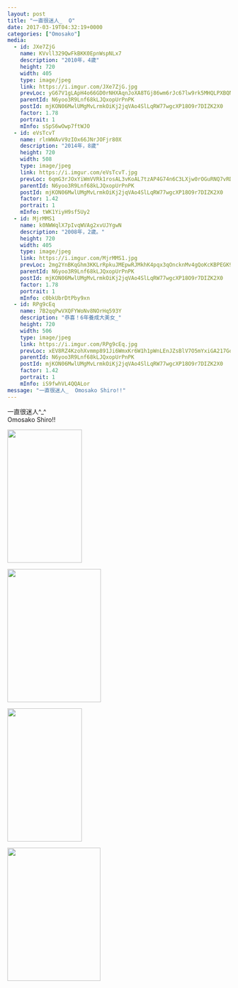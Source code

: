 ```yaml
---
layout: post
title: "一直很迷人_  O" 
date: 2017-03-19T04:32:19+0000 
categories: ["Omosako"] 
media:
  - id: JXe7ZjG
    name: KVvll329QwFkBKK0EpnWspNLx7
    description: "2010年，4歲"   
    height: 720
    width: 405
    type: image/jpeg
    link: https://i.imgur.com/JXe7ZjG.jpg
    prevLoc: yG67V1gLApH4o66GD0rNHXAqnJoXA8TGj86wm6rJc67lw9rk5MHQLPXBQNQ3uz1lOMR5wpF5QGPXjO2qSYmj6vgPEyfX4BBPk7VJf3QWWN20lPS81k1JgGpqHDqmQ3ykj8S70Ol0EXlkfqV4g9RZ61U74PoADwYJhWvAgVrr0NtvW18jg006Fp6Y1Bp9LrtWBpmp8ZzLcnRq3ZW8POTXBEY5X98vH4gj59X5EpURQ05NngJpHM672qB7xlSk599pJ2qW
    parentId: N6yoo3R9Lnf68kLJQxopUrPnPK
    postId: mjKON06MwlUMgMvLrmkOiKj2jqVAo4SlLqRW77wgcXP18O9r7DIZK2X0
    factor: 1.78
    portrait: 1
    mInfo: sSpS6wOwp7ftWJO
  - id: eVsTcvT
    name: rlnWWAvV9zIOx66JNrJOFjr80X
    description: "2014年，8歲"   
    height: 720
    width: 508
    type: image/jpeg
    link: https://i.imgur.com/eVsTcvT.jpg
    prevLoc: 6qmG3rJOxYiWmVVRk1rosAL3vKoAL7tzAP4G74n6C3LXjw0rOGuRNQ7vRDR4tOx89RWorNhqAGMPVR6ES89GgrN8AkI1vDw5gMZQSv7zz3LmnRFmw2PqVG92HpVVPO4p9nFj9pNJRELBHDqOE5wvEkfP7GOQ1yq6hymq9E88zlf5KZA8E44qsVmAOJVBDvUWgW19LVnKsjBJXzP0AocBGojLXZY0cXRwLQQEq7SWzJ8ykW98S1Z4MWE4QlU9EPq5zAl3
    parentId: N6yoo3R9Lnf68kLJQxopUrPnPK
    postId: mjKON06MwlUMgMvLrmkOiKj2jqVAo4SlLqRW77wgcXP18O9r7DIZK2X0
    factor: 1.42
    portrait: 1
    mInfo: tWK1YiyH9sf5Uy2
  - id: MjrMMS1
    name: k0NWWqlX7pIvqWVAg2xvUJYgwN
    description: "2008年，2歲。"   
    height: 720
    width: 405
    type: image/jpeg
    link: https://i.imgur.com/MjrMMS1.jpg
    prevLoc: 2mg2YnBKqGhm3KKLrRpkuJMEpwRJMkhK4pqx3qOncknMv4gQoKcKBPEGK9KQcpnJjZ8W6XhvM1NWnBP9FkLGDXGpL5t96yOXqoV2f25vvj1yq4cQglgAZKpmskXXqO98ZlH501PABr6vSw5LjMJ1OwU70XKMv9XBT5OMjyDDnWhK80gMBXXzF36LB73xDZSrzPm1xVlYFP7ZWD83DVin509lgv7mtJ8W3o0j0ASkAZJQWjn0U93ARvVAlLHzQnzLL5QO
    parentId: N6yoo3R9Lnf68kLJQxopUrPnPK
    postId: mjKON06MwlUMgMvLrmkOiKj2jqVAo4SlLqRW77wgcXP18O9r7DIZK2X0
    factor: 1.78
    portrait: 1
    mInfo: c0bkUbrDtPby9xn
  - id: RPg9cEq
    name: 7B2qqPwVXQFYWoNv8NOrHq593Y
    description: "恭喜！6年養成大美女_"   
    height: 720
    width: 506
    type: image/jpeg
    link: https://i.imgur.com/RPg9cEq.jpg
    prevLoc: xEV8RZ4KzohXvmmp891Ji6WmxKr6W1h1pWnLEnJZsBlV7O5mYxiGA217GoGnIgN5OBE3Dpi23mkMy4LpuBJNo77ONXcZL08RLAOOf28331pLV0UkVjl36prAUmBrJV3Yw1S7p74kDok8tYMrBxKByLILnzZJnkVluQVpzjxPZnUP5ARlKPogTDnGgQVXwltP0MOoDMRDU7D83rnxGMSoJKr2mEPyhqP3n3ZmVDTZ4mR3lr1WSGADolgkP4sZnZmWrV3
    parentId: N6yoo3R9Lnf68kLJQxopUrPnPK
    postId: mjKON06MwlUMgMvLrmkOiKj2jqVAo4SlLqRW77wgcXP18O9r7DIZK2X0
    factor: 1.42
    portrait: 1
    mInfo: iS9fwhVL4QQALor
message: "一直很迷人_  Omosako Shiro!!"
---
```


一直很迷人^_^  
Omosako Shiro!!


[//]: #media:  
<a href="https://i.imgur.com/JXe7ZjG.jpg"><img src="https://i.imgur.com/JXe7ZjG.jpg" height="300" width="168" /></a> 
  

<a href="https://i.imgur.com/eVsTcvT.jpg"><img src="https://i.imgur.com/eVsTcvT.jpg" height="300" width="211" /></a> 
  

<a href="https://i.imgur.com/MjrMMS1.jpg"><img src="https://i.imgur.com/MjrMMS1.jpg" height="300" width="168" /></a> 
  

<a href="https://i.imgur.com/RPg9cEq.jpg"><img src="https://i.imgur.com/RPg9cEq.jpg" height="300" width="210" /></a> 
 
